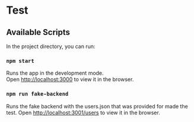 # Test

## Available Scripts

In the project directory, you can run:

### `npm start`

Runs the app in the development mode.\
Open [http://localhost:3000](http://localhost:3000) to view it in the browser.

### `npm run fake-backend`
Runs the fake backend with the users.json that was provided for made the test.
Open [http://localhost:3001/users](http://localhost:3001/users) to view it in the browser.
